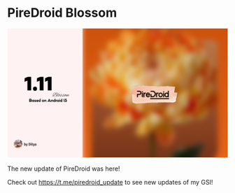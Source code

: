 # PireDroid Blossom

<img src="https://raw.githubusercontent.com/Dityay/PireDroid/refs/heads/main/Untitled4.png"/>

The new update of PireDroid was here!

Check out https://t.me/piredroid_update to see new updates of my GSI!
